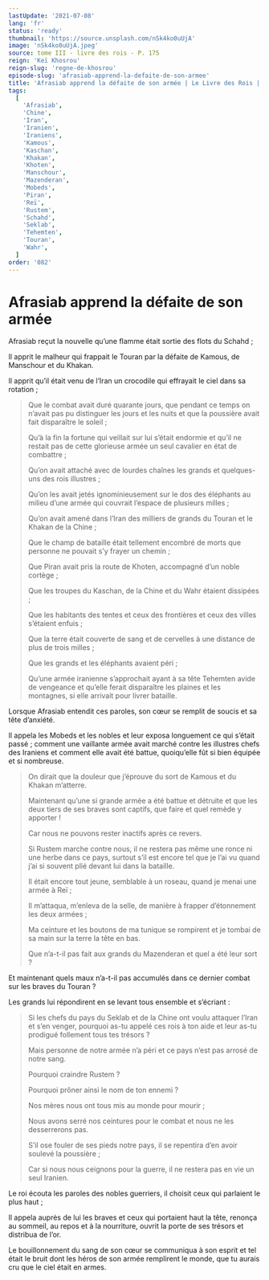 ```yaml
---
lastUpdate: '2021-07-08'
lang: 'fr'
status: 'ready'
thumbnail: 'https://source.unsplash.com/nSk4ko0uUjA'
image: 'nSk4ko0uUjA.jpeg'
source: tome III - livre des rois - P. 175
reign: 'Keï Khosrou'
reign-slug: 'regne-de-khosrou'
episode-slug: 'afrasiab-apprend-la-defaite-de-son-armee'
title: 'Afrasiab apprend la défaite de son armée | Le Livre des Rois | Shâhnâmeh'
tags:
  [
    'Afrasiab',
    'Chine',
    'Iran',
    'Iranien',
    'Iraniens',
    'Kamous',
    'Kaschan',
    'Khakan',
    'Khoten',
    'Manschour',
    'Mazenderan',
    'Mobeds',
    'Piran',
    'Reï',
    'Rustem',
    'Schahd',
    'Seklab',
    'Tehemten',
    'Touran',
    'Wahr',
  ]
order: '082'
---
```


<!-- LTeX: language=fr -->

# Afrasiab apprend la défaite de son armée

Afrasiab reçut la nouvelle qu’une flamme était sortie des flots du Schahd ;

Il apprit le malheur qui frappait le Touran par la défaite de Kamous, de Manschour et du Khakan.

Il apprit qu’il était venu de l’Iran un crocodile qui effrayait le ciel dans sa rotation ;

> Que le combat avait duré quarante jours, que pendant ce temps on n’avait pas pu distinguer les jours et les nuits et que la poussière avait fait disparaître le soleil ;
>
> Qu’à la fin la fortune qui veillait sur lui s’était endormie et qu’il ne restait pas de cette glorieuse armée un seul cavalier en état de combattre ;
>
> Qu’on avait attaché avec de lourdes chaînes les grands et quelques-uns des rois illustres ;
>
> Qu’on les avait jetés ignominieusement sur le dos des éléphants au milieu d’une armée qui couvrait l’espace de plusieurs milles ;
>
> Qu’on avait amené dans l’Iran des milliers de grands du Touran et le Khakan de la Chine ;
>
> Que le champ de bataille était tellement encombré de morts que personne ne pouvait s’y frayer un chemin ;
>
> Que Piran avait pris la route de Khoten, accompagné d’un noble cortège ;
>
> Que les troupes du Kaschan, de la Chine et du Wahr étaient dissipées ;
>
> Que les habitants des tentes et ceux des frontières et ceux des villes s’étaient enfuis ;
>
> Que la terre était couverte de sang et de cervelles à une distance de plus de trois milles ;
>
> Que les grands et les éléphants avaient péri ;
>
> Qu’une armée iranienne s’approchait ayant à sa tête Tehemten avide de vengeance et qu’elle ferait disparaître les plaines et les montagnes, si elle arrivait pour livrer bataille.

Lorsque Afrasiab entendit ces paroles, son cœur se remplit de soucis et sa tête d’anxiété.

Il appela les Mobeds et les nobles et leur exposa longuement ce qui s’était passé ; comment une vaillante armée avait marché contre les illustres chefs des Iraniens et comment elle avait été battue, quoiqu’elle fût si bien équipée et si nombreuse.

> On dirait que la douleur que j’éprouve du sort de Kamous et du Khakan m’atterre.
>
> Maintenant qu’une si grande armée a été battue et détruite et que les deux tiers de ses braves sont captifs, que faire et quel remède y apporter !
>
> Car nous ne pouvons rester inactifs après ce revers.
>
> Si Rustem marche contre nous, il ne restera pas même une ronce ni une herbe dans ce pays, surtout s’il est encore tel que je l’ai vu quand j’ai si souvent plié devant lui dans la bataille.
>
> Il était encore tout jeune, semblable à un roseau, quand je menai une armée à Reï ;
>
> Il m’attaqua, m’enleva de la selle, de manière à frapper d’étonnement les deux armées ;
>
> Ma ceinture et les boutons de ma tunique se rompirent et je tombai de sa main sur la terre la tête en bas.
>
> Que n’a-t-il pas fait aux grands du Mazenderan et quel a été leur sort ?

Et maintenant quels maux n’a-t-il pas accumulés dans ce dernier combat sur les braves du Touran ?

Les grands lui répondirent en se levant tous ensemble et s’écriant :

> Si les chefs du pays du Seklab et de la Chine ont voulu attaquer l’Iran et s’en venger, pourquoi as-tu appelé ces rois à ton aide et leur as-tu prodigué follement tous tes trésors ?
>
> Mais personne de notre armée n’a péri et ce pays n’est pas arrosé de notre sang.
>
> Pourquoi craindre Rustem ?
>
> Pourquoi prôner ainsi le nom de ton ennemi ?
>
> Nos mères nous ont tous mis au monde pour mourir ;
>
> Nous avons serré nos ceintures pour le combat et nous ne les desserrerons pas.
>
> S’il ose fouler de ses pieds notre pays, il se repentira d’en avoir soulevé la poussière ;
>
> Car si nous nous ceignons pour la guerre, il ne restera pas en vie un seul Iranien.

Le roi écouta les paroles des nobles guerriers, il choisit ceux qui parlaient le plus haut ;

Il appela auprès de lui les braves et ceux qui portaient haut la tête, renonça au sommeil, au repos et à la nourriture, ouvrit la porte de ses trésors et distribua de l’or.

Le bouillonnement du sang de son cœur se communiqua à son esprit et tel était le bruit dont les héros de son armée remplirent le monde, que tu aurais cru que le ciel était en armes.
